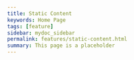 ```yaml
---
title: Static Content
keywords: Home Page
tags: [feature]
sidebar: mydoc_sidebar
permalink: features/static-content.html
summary: This page is a placeholder  
---
```


